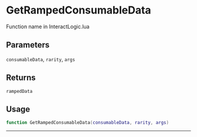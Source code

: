 # GetRampedConsumableData
Function name in InteractLogic.lua
## Parameters
`consumableData`, `rarity`, `args`
## Returns
`rampedData`
## Usage
```lua
function GetRampedConsumableData(consumableData, rarity, args)
```
---
